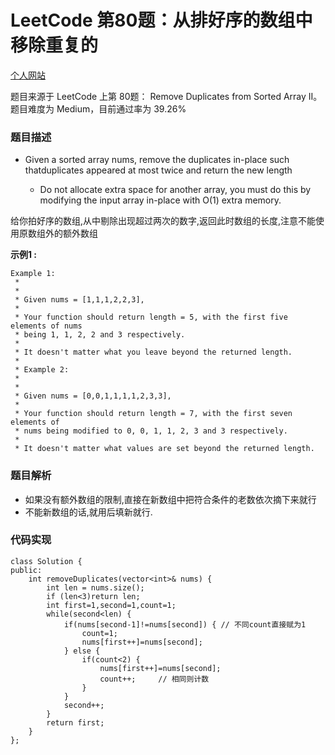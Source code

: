 # LeetCode 第80题：从排好序的数组中移除重复的

[个人网站](http://lgg2018.com)

题目来源于 LeetCode 上第 80题： Remove Duplicates from Sorted Array II。题目难度为 Medium，目前通过率为  39.26%

### 题目描述

 *  Given a sorted array nums, remove the duplicates in-place such thatduplicates appeared at most twice and return the new length

    * Do not allocate extra space for another array, you must do this by modifying the input array in-place with O(1) extra memory.
   
      

给你拍好序的数组,从中剔除出现超过两次的数字,返回此时数组的长度,注意不能使用原数组外的额外数组



**示例1 :**

```
Example 1:
 *
 * 
 * Given nums = [1,1,1,2,2,3],
 * 
 * Your function should return length = 5, with the first five elements of nums
 * being 1, 1, 2, 2 and 3 respectively.
 * 
 * It doesn't matter what you leave beyond the returned length.
 * 
 * Example 2:
 * 
 * 
 * Given nums = [0,0,1,1,1,1,2,3,3],
 * 
 * Your function should return length = 7, with the first seven elements of
 * nums being modified to 0, 0, 1, 1, 2, 3 and 3 respectively.
 * 
 * It doesn't matter what values are set beyond the returned length.
```

### 题目解析

* 如果没有额外数组的限制,直接在新数组中把符合条件的老数依次摘下来就行
*  不能新数组的话,就用后填新就行.

### 代码实现
```
class Solution {
public:
    int removeDuplicates(vector<int>& nums) {
	    int len = nums.size();
	    if (len<3)return len;
	    int first=1,second=1,count=1;
	    while(second<len) {
	        if(nums[second-1]!=nums[second]) { // 不同count直接赋为1
		        count=1;
		        nums[first++]=nums[second];
		    } else {
		        if(count<2) {
		            nums[first++]=nums[second];
		            count++;     // 相同则计数
		        }
	        }
	        second++;
	    }
	    return first;
    }
};

```
